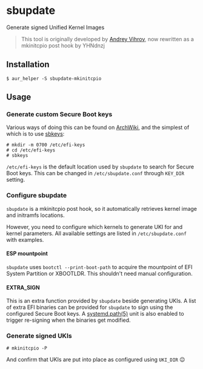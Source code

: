 # sbupdate

Generate signed Unified Kernel Images

> This tool is originally developed by [Andrey Vihrov](https://github.com/andreyv/sbupdate),
> now rewritten as a mkinitcpio post hook by YHNdnzj

## Installation

```console
$ aur_helper -S sbupdate-mkinitcpio
```

## Usage

### Generate custom Secure Boot keys

Various ways of doing this can be found on [ArchWiki](https://wiki.archlinux.org/title/Unified_Extensible_Firmware_Interface/Secure_Boot#Creating_keys), and the simplest of which is to use [sbkeys](https://github.com/electrickite/sbkeys):

```console
# mkdir -m 0700 /etc/efi-keys
# cd /etc/efi-keys
# sbkeys
```

`/etc/efi-keys` is the default location used by `sbupdate` to search for Secure Boot keys. This can be changed in `/etc/sbupdate.conf` through `KEY_DIR` setting.

### Configure sbupdate

`sbupdate` is a mkinitcpio post hook, so it automatically retrieves kernel image and initramfs locations.

However, you need to configure which kernels to generate UKI for and kernel parameters. All available settings are listed in `/etc/sbupdate.conf` with examples.

#### ESP mountpoint

`sbupdate` uses `bootctl --print-boot-path` to acquire the mountpoint of EFI System Partition or XBOOTLDR. This shouldn't need manual configuration.

#### EXTRA_SIGN

This is an extra function provided by `sbupdate` beside generating UKIs. A list of extra EFI binaries can be provided for `sbupdate` to sign using the configured Secure Boot keys. A [systemd.path(5)](https://man.archlinux.org/man/systemd.path.5.en) unit is also enabled to trigger re-signing when the binaries get modified.

### Generate signed UKIs

```console
# mkinitcpio -P
```

And confirm that UKIs are put into place as configured using `UKI_DIR` 😉
